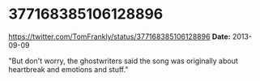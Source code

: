 # 377168385106128896
https://twitter.com/TomFrankly/status/377168385106128896
**Date:** 2013-09-09

"But don't worry, the ghostwriters said the song was originally about heartbreak and emotions and stuff."

